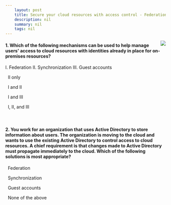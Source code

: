 ```yaml
---
    layout: post
    title: Secure your cloud resources with access control - Federation, synchronization, and guest accounts
    description: nil
    summary: nil
    tags: nil
---
```



 <a target="_blank" href="https://docs.microsoft.com/en-us/learn/modules/cmu-secure-cloud-resources/3-federation-synchronization-guests/"><i class="fas fa-external-link-alt"></i> </a>
 <img align="right" src="https://docs.microsoft.com/en-us/learn/achievements/cmu-cloud-admin/secure-cloud-resources.svg">
####  1. Which of the following mechanisms can be used to help manage users' access to cloud resources with identities already in place for on-premises resources?
I. Federation II. Synchronization III. Guest accounts


<i class='far fa-square'></i> &nbsp;&nbsp;II only

<i class='far fa-square'></i> &nbsp;&nbsp;I and II

<i class='far fa-square'></i> &nbsp;&nbsp;I and III

<i class='fas fa-check-square' style='color: Dodgerblue;'></i> &nbsp;&nbsp;I, II, and III
<br />
<br />
<br />

####  2. You work for an organization that uses Active Directory to store information about users. The organization is moving to the cloud and wants to use the existing Active Directory to control access to cloud resources. A chief requirement is that changes made to Active Directory must propagate immediately to the cloud. Which of the following solutions is most appropriate?


<i class='fas fa-check-square' style='color: Dodgerblue;'></i> &nbsp;&nbsp;Federation

<i class='far fa-square'></i> &nbsp;&nbsp;Synchronization

<i class='far fa-square'></i> &nbsp;&nbsp;Guest accounts

<i class='far fa-square'></i> &nbsp;&nbsp;None of the above
<br />
<br />
<br />
